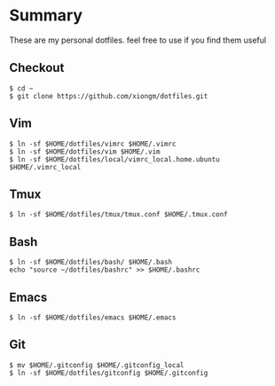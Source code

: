 Summary
===========

These are my personal dotfiles. feel free to use if you find them useful

Checkout
-----------
```console
$ cd ~
$ git clone https://github.com/xiongm/dotfiles.git
```

Vim
-----------
```console
$ ln -sf $HOME/dotfiles/vimrc $HOME/.vimrc
$ ln -sf $HOME/dotfiles/vim $HOME/.vim
$ ln -sf $HOME/dotfiles/local/vimrc_local.home.ubuntu $HOME/.vimrc_local
```

Tmux
----------
```console
$ ln -sf $HOME/dotfiles/tmux/tmux.conf $HOME/.tmux.conf
```

Bash
-----------
```console
$ ln -sf $HOME/dotfiles/bash/ $HOME/.bash
echo "source ~/dotfiles/bashrc" >> $HOME/.bashrc
```

Emacs
-----------
```console
$ ln -sf $HOME/dotfiles/emacs $HOME/.emacs
```

Git
-----------
```console
$ mv $HOME/.gitconfig $HOME/.gitconfig_local
$ ln -sf $HOME/dotfiles/gitconfig $HOME/.gitconfig
```

